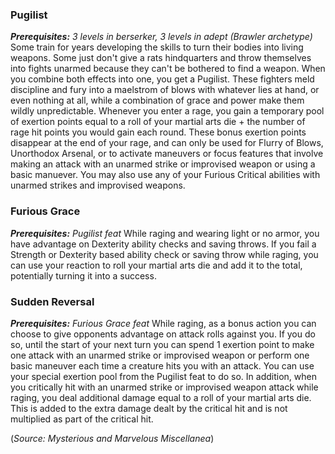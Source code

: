 ### Pugilist
***Prerequisites:*** *3 levels in berserker, 3 levels in adept (Brawler archetype)*
Some train for years developing the skills to turn their bodies into living weapons. Some just don't give a rats hindquarters and throw themselves into fights unarmed because they can't be bothered to find a weapon.  When you combine both effects into one, you get a Pugilist. These fighters meld discipline and fury into a maelstrom of blows with whatever lies at hand, or even nothing at all, while a combination of grace and power make them wildly unpredictable. Whenever you enter a rage, you gain a temporary pool of exertion points equal to a roll of your martial arts die + the number of rage hit points you would gain each round.  These bonus exertion points disappear at the end of your rage, and can only be used for Flurry of Blows, Unorthodox Arsenal, or to activate maneuvers or focus features that involve making an attack with an unarmed strike or improvised weapon or using a basic manuever.  You may also use any of your Furious Critical abilities with unarmed strikes and improvised weapons.

### Furious Grace
***Prerequisites:*** *Pugilist feat*
While raging and wearing light or no armor, you have advantage on Dexterity ability checks and saving throws.  If you fail a Strength or Dexterity based ability check or saving throw while raging, you can use your reaction to roll your martial arts die and add it to the total, potentially turning it into a success.

### Sudden Reversal
***Prerequisites:*** *Furious Grace feat*
While raging, as a bonus action you can choose to give opponents advantage on attack rolls against you. If you do so, until the start of your next turn you can spend 1 exertion point to make one attack with an unarmed strike or improvised weapon or perform one basic maneuver each time a creature hits you with an attack. You can use your special exertion pool from the Pugilist feat to do so.
In addition, when you critically hit with an unarmed strike or improvised weapon attack while raging, you deal additional damage equal to a roll of your martial arts die. This is added to the extra damage dealt by the critical hit and is not multiplied as part of the critical hit.

(*Source: Mysterious and Marvelous Miscellanea*)